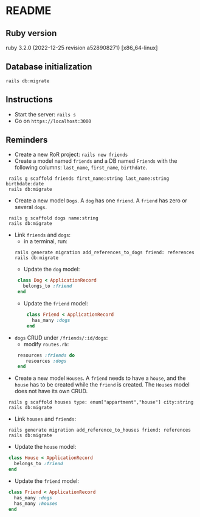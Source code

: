 # README

## Ruby version
ruby 3.2.0 (2022-12-25 revision a528908271) [x86_64-linux]

## Database initialization
```
rails db:migrate
```

## Instructions
- Start the server: `rails s`
- Go on `https://localhost:3000`

## Reminders
- Create a new RoR project: `rails new friends`
- Create a model named `friends` and a DB named `Friends` with the following columns: `last_name`, `first_name`, `birthdate`.
```
 rails g scaffold friends first_name:string last_name:string birthdate:date
 rails db:migrate
```
- Create a new model `Dogs`. A `dog` has one `friend`. A `friend` has zero or several `dogs`.
```
 rails g scaffold dogs name:string
 rails db:migrate
```
  - Link `friends` and `dogs`:
    - in a terminal, run:
    ```
    rails generate migration add_references_to_dogs friend: references
    rails db:migrate
    ```
    - Update the `dog` model:
    ```ruby
     class Dog < ApplicationRecord
       belongs_to :friend
     end
    ```
    - Update the `friend` model:
      ```ruby
       class Friend < ApplicationRecord
         has_many :dogs
       end
      ```
  - `dogs` CRUD under `/friends/:id/dogs`:
    - modify `routes.rb`:
    ```ruby
     resources :friends do
        resources :dogs
     end
    ```
- Create a new model `Houses`. A `friend` needs to have a `house`, and the `house` has to be created while the `friend` is created. The `Houses` model does not have its own CRUD.
```
 rails g scaffold houses type: enum["appartment","house"] city:string
 rails db:migrate
```
  - Link `houses` and `friends`:
  ```
   rails generate migration add_reference_to_houses friend: references
   rails db:migrate
  ```
  - Update the `house` model:
  ```ruby
   class House < ApplicationRecord
     belongs_to :friend
   end
  ```
  - Update the `friend` model:
  ```ruby
   class Friend < ApplicationRecord
     has_many :dogs
     has_many :houses
   end
  ```
